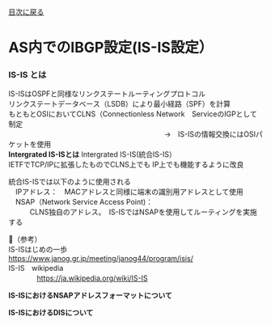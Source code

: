 
[目次に戻る](./Junos-BGP-exercises.md) <br>

#  AS内でのIBGP設定(IS-IS設定）

### IS-IS とは
IS-ISはOSPFと同様なリンクステートルーティングプロトコル<br>
 リンクステートデータベース（LSDB）により最小経路（SPF）を計算<br>
 もともとOSIにおいてCLNS（Connectionless Network　ServiceのIGPとして制定<br>
　　　　　　　　　　　　　　　　　　　　　　→　IS-ISの情報交換にはOSIパケットを使用<br>
**Intergrated IS-ISとは**
Intergrated IS-IS(統合IS-IS）<br>
   IETFでTCP/IPに拡張したものでCLNS上でも IP上でも機能するように改良<br>

統合IS-ISでは以下のように使用される<br>
　IPアドレス：　MACアドレスと同様に端末の識別用アドレスとして使用<br>
　NSAP（Network Service Access Point)：<br>
　　　CLNS独自のアドレス。　IS-ISではNSAPを使用してルーティングを実施する<br>
   
（参考）<br>
IS-ISはじめの一歩<br>
     https://www.janog.gr.jp/meeting/janog44/program/isis/<br>
IS-IS　wikipedia<br>
　　　　https://ja.wikipedia.org/wiki/IS-IS<br>

**IS-ISにおけるNSAPアドレスフォーマットについて**

**IS-ISにおけるDISについて**
